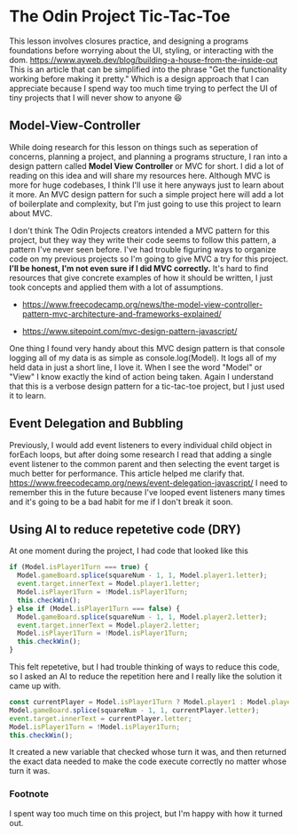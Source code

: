 # The Odin Project Tic-Tac-Toe

This lesson involves closures practice, and designing a programs foundations before worrying about the UI, styling, or interacting with the dom. https://www.ayweb.dev/blog/building-a-house-from-the-inside-out This is an article that can be simplified into the phrase "Get the functionality working before making it pretty." Which is a design approach that I can appreciate because I spend way too much time trying to perfect the UI of tiny projects that I will never show to anyone 😆

## Model-View-Controller

While doing research for this lesson on things such as seperation of concerns, planning a project, and planning a programs structure, I ran into a design pattern called **Model View Controller** or MVC for short. I did a lot of reading on this idea and will share my resources here. Although MVC is more for huge codebases, I think I'll use it here anyways just to learn about it more. An MVC design pattern for such a simple project here will add a lot of boilerplate and complexity, but I'm just going to use this project to learn about MVC.

I don't think The Odin Projects creators intended a MVC pattern for this project, but they way they write their code seems to follow this pattern, a pattern I've never seen before. I've had trouble figuring ways to organize code on my previous projects so I'm going to give MVC a try for this project.
**I'll be honest, I'm not even sure if I did MVC correctly.** It's hard to find resources that give concrete examples of how it should be written, I just took concepts and applied them with a lot of assumptions.

- https://www.freecodecamp.org/news/the-model-view-controller-pattern-mvc-architecture-and-frameworks-explained/

- https://www.sitepoint.com/mvc-design-pattern-javascript/

One thing I found very handy about this MVC design pattern is that console logging all of my data is as simple as console.log(Model). It logs all of my held data in just a short line, I love it. When I see the word "Model" or "View" I know exactly the kind of action being taken. Again I understand that this is a verbose design pattern for a tic-tac-toe project, but I just used it to learn.

## Event Delegation and Bubbling

Previously, I would add event listeners to every individual child object in forEach loops, but after doing some research I read that adding a single event listener to the common parent and then selecting the event target is much better for performance. This article helped me clarify that. https://www.freecodecamp.org/news/event-delegation-javascript/ I need to remember this in the future because I've looped event listeners many times and it's going to be a bad habit for me if I don't break it soon.

## Using AI to reduce repetetive code (DRY)

At one moment during the project, I had code that looked like this

```javascript
if (Model.isPlayer1Turn === true) {
  Model.gameBoard.splice(squareNum - 1, 1, Model.player1.letter);
  event.target.innerText = Model.player1.letter;
  Model.isPlayer1Turn = !Model.isPlayer1Turn;
  this.checkWin();
} else if (Model.isPlayer1Turn === false) {
  Model.gameBoard.splice(squareNum - 1, 1, Model.player2.letter);
  event.target.innerText = Model.player2.letter;
  Model.isPlayer1Turn = !Model.isPlayer1Turn;
  this.checkWin();
}
```

This felt repetetive, but I had trouble thinking of ways to reduce this code, so I asked an AI to reduce the repetition here and I really like the solution it came up with.

```javascript
const currentPlayer = Model.isPlayer1Turn ? Model.player1 : Model.player2;
Model.gameBoard.splice(squareNum - 1, 1, currentPlayer.letter);
event.target.innerText = currentPlayer.letter;
Model.isPlayer1Turn = !Model.isPlayer1Turn;
this.checkWin();
```

It created a new variable that checked whose turn it was, and then returned the exact data needed to make the code execute correctly no matter whose turn it was.

### Footnote

I spent way too much time on this project, but I'm happy with how it turned out.
